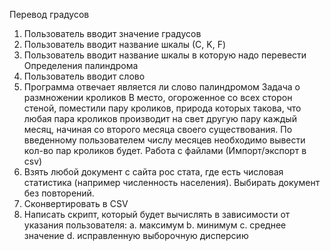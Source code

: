 Перевод градусов
1. Пользователь вводит значение градусов
2. Пользователь вводит название шкалы (С, K, F)
3. Пользователь вводит название шкалы в которую надо перевести
Определения палиндрома
1. Пользователь вводит слово
2. Программа отвечает является ли слово палиндромом
Задача о размножении кроликов
В место, огороженное со всех сторон стеной, поместили пару кроликов, природа которых
такова, что любая пара кроликов производит на свет другую пару каждый месяц, начиная
со второго месяца своего существования. По введенному пользователем числу месяцев
необходимо вывести кол-во пар кроликов будет.
Работа с файлами (Импорт/экспорт в csv)
1. Взять любой документ с сайта рос стата, где есть числовая статистика
(например численность населения). Выбирать документ без повторений.
2. Сконвертировать в CSV
3. Написать скрипт, который будет вычислять в зависимости от указания
пользователя:
a. максимум
b. минимум
c. среднее значение
d. исправленную выборочную дисперсию
